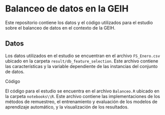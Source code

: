 # Balanceo de datos en la GEIH

Este repositorio contiene los datos y el código utilizados para el estudio sobre el balanceo de datos en el contexto de la GEIH.

## Datos

Los datos utilizados en el estudio se encuentran en el archivo `FS_Enero.csv` ubicado en la carpeta `result/db_feature_selection`. Este archivo contiene las características y la variable dependiente de las instancias del conjunto de datos.

Código

El código para el estudio se encuentra en el archivo `Balanceo.R` ubicado en la carpeta `notebooks\\R`. Este archivo contiene las implementaciones de los métodos de remuestreo, el entrenamiento y evaluación de los modelos de aprendizaje automático, y la visualización de los resultados.
